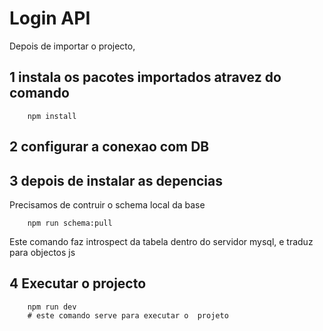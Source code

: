 # Login API

Depois de importar o projecto,

## 1 instala os pacotes importados atravez do comando

```shell
    npm install
```

## 2 configurar a conexao com DB

## 3 depois de instalar as depencias

Precisamos de contruir o schema local da base

```shell
    npm run schema:pull
```

Este comando faz introspect da tabela dentro do servidor mysql, e traduz para objectos js

## 4 Executar o projecto

```shell
    npm run dev
    # este comando serve para executar o  projeto
```
